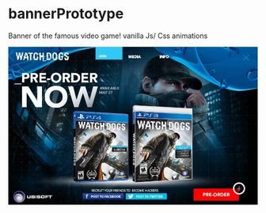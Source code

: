 # bannerPrototype
Banner of the famous video game! vanilla Js/ Css animations

![Alt text](assets/screen.jpeg)
